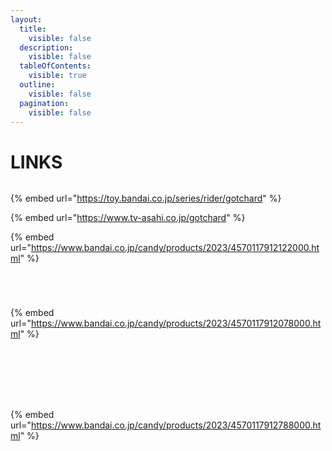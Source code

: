 ```yaml
---
layout:
  title:
    visible: false
  description:
    visible: false
  tableOfContents:
    visible: true
  outline:
    visible: false
  pagination:
    visible: false
---
```


# LINKS

<div data-full-width="false">

<figure><img src="https://www.rider-card.com/images/common/pc/bg_footer.jpg" alt=""><figcaption></figcaption></figure>

</div>

{% embed url="https://toy.bandai.co.jp/series/rider/gotchard" %}

{% embed url="https://www.tv-asahi.co.jp/gotchard" %}

{% embed url="https://www.bandai.co.jp/candy/products/2023/4570117912122000.html" %}

<div>

<figure><img src="https://www.bandai.co.jp/candy/published/bnc_files/product/ueS/00000037270313EtiFGT0H1V6s5R6W21mDUtCZKUiRFsdueS.jpg" alt=""><figcaption></figcaption></figure>

 

<figure><img src="https://www.bandai.co.jp/candy/published/bnc_files/product/5Am/000000372731LBpYnbIU3RgweeTYx7j6nuvCbGDrklZFm5Am.jpg" alt=""><figcaption></figcaption></figure>

 

<figure><img src="https://www.bandai.co.jp/candy/published/bnc_files/product/cfT/000000372735UShVSa6TPyfoAJ1XKXIFpufGqnbYvHmlzcfT.jpg" alt=""><figcaption></figcaption></figure>

 

<figure><img src="https://www.bandai.co.jp/candy/published/bnc_files/product/vRR/0000003727391wmftmk8bXOzOFzkAvkaaTRb8OFc65MMxvRR.jpg" alt=""><figcaption></figcaption></figure>

</div>

{% embed url="https://www.bandai.co.jp/candy/products/2023/4570117912078000.html" %}

<div>

<figure><img src="https://www.bandai.co.jp/candy/published/bnc_files/product/tqQ/000000371985lwhyd1ClLzonhLxxeL5HkVPT6rXUZtfxFtqQ.jpg" alt=""><figcaption></figcaption></figure>

 

<figure><img src="https://www.bandai.co.jp/candy/published/bnc_files/product/Agw/000000371989NjoZxEQSEZCSiMCD1Flj1HAYWRSWiibsSAgw.jpg" alt=""><figcaption></figcaption></figure>

 

<figure><img src="https://www.bandai.co.jp/candy/published/bnc_files/product/dT6/0000003719936yOMyvOGsLR2xhY6FbkGuxwdOP2bJcKOWdT6.jpg" alt=""><figcaption></figcaption></figure>

 

<figure><img src="https://www.bandai.co.jp/candy/published/bnc_files/product/LQV/000000371997JdCFCwTNSOx5ByMCQ729aXDZJcEZUGXsMLQV.jpg" alt=""><figcaption></figcaption></figure>

 

<figure><img src="https://www.bandai.co.jp/candy/published/bnc_files/product/1xX/000000372001WASN2Wc2qNwnCL6BqJEwAqKyYOQ4yjiXb1xX.jpg" alt=""><figcaption></figcaption></figure>

 

<figure><img src="https://www.bandai.co.jp/candy/published/bnc_files/product/ipr/000000372005CMssAtT9sEmdhipqxCACRJ1ihHcxEmkIJipr.jpg" alt=""><figcaption></figcaption></figure>

 

<figure><img src="https://www.bandai.co.jp/candy/published/bnc_files/product/DA1/000000372009WSBNBiFP2wwHqQNmWlRkAkCVGmoE1wCGeDA1.jpg" alt=""><figcaption></figcaption></figure>

</div>

{% embed url="https://www.bandai.co.jp/candy/products/2023/4570117912788000.html" %}

<div>

<figure><img src="https://www.bandai.co.jp/candy/published/bnc_files/product/y1x/000000372543o0ki1BysVMp3ARZ1HAcyfjb4Lcjpn0Fv4y1x.jpg" alt=""><figcaption></figcaption></figure>

 

<figure><img src="https://www.bandai.co.jp/candy/published/bnc_files/product/tX5/000000372547Dslw16sPq8hcSKyEV1PbkWNIYiMCApc1NtX5.jpg" alt=""><figcaption></figcaption></figure>

 

<figure><img src="https://www.bandai.co.jp/candy/published/bnc_files/product/Mwj/000000372551gFUStM7VmmdK1Hsak5IcejKwknHkP5RJuMwj.jpg" alt=""><figcaption></figcaption></figure>

 

<figure><img src="https://www.bandai.co.jp/candy/published/bnc_files/product/I12/000000372555vxu2x1Mj2s9qX24K0fpk7C1ro6qHTeNfGI12.jpg" alt=""><figcaption></figcaption></figure>

 

<figure><img src="https://www.bandai.co.jp/candy/published/bnc_files/product/cIo/000000372559xEUxzQep3sC6eVdD6FLLosIOgSqhZ9WODcIo.jpg" alt=""><figcaption></figcaption></figure>

 

<figure><img src="https://www.bandai.co.jp/candy/published/bnc_files/product/jEH/000000372563lf2Cae895YtAUPmnzRLlaW5Lo5oE06gV8jEH.jpg" alt=""><figcaption></figcaption></figure>

 

<figure><img src="https://www.bandai.co.jp/candy/published/bnc_files/product/uKa/000000372567sFggl8nffnpjlJlTWrHtJLAQzMXfVdM6GuKa.jpg" alt=""><figcaption></figcaption></figure>

</div>
